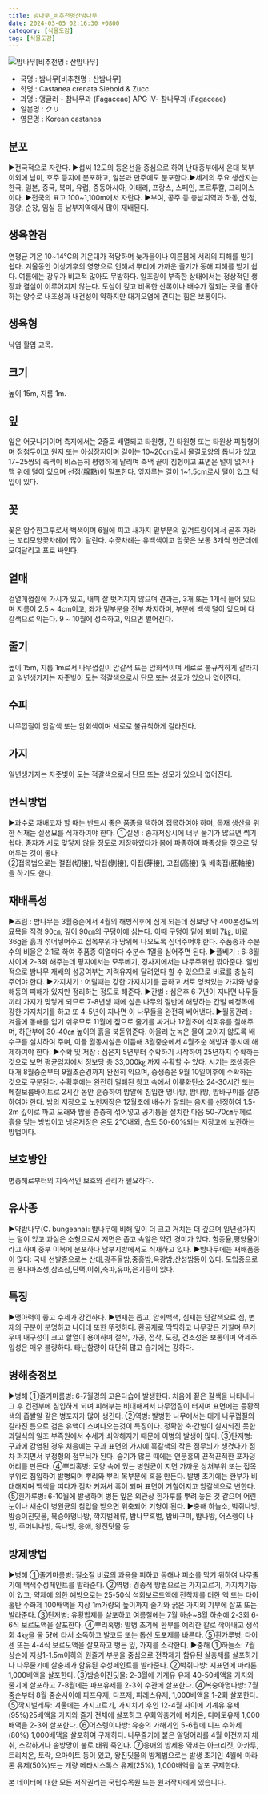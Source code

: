 ```yaml
---
title: 밤나무_비추천명산밤나무
date: 2024-03-05 02:16:30 +0800
category: [식물도감]
tag: [식물도감]
---
```




![밤나무[비추천명 : 산밤나무]](/assets/img/fileUpload/plants/basic/Fagaceae/Castanea/6476/1_th2.JPG)
- 국명 : 밤나무[비추천명 : 산밤나무]
- 학명 : Castanea crenata Siebold & Zucc.
- 과명 : 앵글러 - 참나무과 (Fagaceae) APG Ⅳ- 참나무과 (Fagaceae)
- 일본명 : クリ
- 영문명 : Korean castanea


## 분포
▶전국적으로 자란다. ▶섭씨 12도의 등온선을 중심으로 하여 난대중부에서 온대 북부 이외에 남미, 호주 등지에 분포하고, 일본과 만주에도 분포한다.▶세계의 주요 생산지는 한국, 일본, 중국, 북미, 유럽, 중동아시아, 이태리, 프랑스, 스페인, 포르투칼, 그리이스이다. ▶전국의 표고 100~1,100m에서 자란다. ▶부여, 공주 등 충남지역과 하동, 산청, 광양, 순창, 임실 등 남부지역에서 많이 재배된다.
## 생육환경
연평균 기온 10~14℃의 기온대가 적당하며 늦가을이나 이른봄에 서리의 피해를 받기 쉽다. 겨울동안 이상기후의 영향으로 인해서 뿌리에 가까운 줄기가 동해 피해를 받기 쉽다. 여름에는 강우가 비교적 많아도 무방하다. 일조량이 부족한 상태에서는 정상적인 생장과 결실이 이루어지지 않는다. 토심이 깊고 비옥한 산록이나 배수가 잘되는 곳을 좋아하는 양수로 내조성과 내건성이 약하지만 대기오염에 견디는 힘은 보통이다.
## 생육형
낙엽 활엽 교목.
## 크기
높이 15m, 지름 1m. 
## 잎
잎은 어긋나기이며 측지에서는 2줄로 배열되고 타원형, 긴 타원형 또는 타원상 피침형이며 점첨두이고 원저 또는 아심장저이며 길이는 10~20cm로서 물결모양의 톱니가 있고 17~25쌍의 측맥이 비스듬히 평행하게 달리며 측맥 끝이 침형이고 표면은 털이 없거나 맥 위에 털이 있으며 선점(腺點)이 밀포한다. 잎자루는 길이 1~1.5cm로서 털이 있고 턱잎이 있다.
## 꽃
꽃은 암수한그루로서 백색이며 6월에 피고 새가지 밑부분의 잎겨드랑이에서 곧추 자라는 꼬리모양꽃차례에 많이 달린다. 수꽃차례는 유백색이고 암꽃은 보통 3개씩 한군데에 모여달리고 포로 싸인다.
## 열매
겉열매껍질에 가시가 있고, 내피 잘 벗겨지지 않으며 견과는, 3개 또는 1개식 들어 있으며 지름이 2.5 ~ 4cm이고, 좌가 밑부분을 전부 차지하며, 부분에 백색 털이 있으며 다갈색으로 익는다. 9 ~ 10월에 성숙하고, 익으면 벌어진다. 
## 줄기
높이 15m, 지름 1m로서 나무껍질이 암갈색 또는 암회색이며 세로로 불규칙하게 갈라지고 일년생가지는 자줏빛이 도는 적갈색으로서 단모 또는 성모가 있으나 없어진다.
## 수피
나무껍질이 암갈색 또는 암회색이며 세로로 불규칙하게 갈라진다.
## 가지
일년생가지는 자줏빛이 도는 적갈색으로서 단모 또는 성모가 있으나 없어진다.
## 번식방법
▶과수로 재배코자 할 때는 반드시 좋은 품종을 택하여 접목하여야 하며, 목재 생산을 위한 식재는 실생묘를 식재하여야 한다.
①실생 : 종자저장시에 너무 물기가 많으면 썩기 쉽다. 종자가 서로 맞닿지 않을 정도로 저장하였다가 봄에 파종하여 파종상을 짚으로 덮어두는 것이 좋다.  
②접목법으로는 절접(切接), 박접(剝接), 아접(芽接), 고접(高接) 및 배축접(胚軸接)을 하기도 한다.
## 재배특성
▶조림 : 밤나무는 3월중순에서 4월의 해빙직후에 심게 되는데 정보당 약 400본정도의 묘목을 직경 90㎝, 깊이 90㎝의 구덩이에 심는다. 이때 구덩이 밑에 퇴비 7㎏, 비료 36g을 흙과 섞어넣어주고 접목부위가 땅위에 나오도록 심어주어야 한다. 주품종과 수분수의 비율은 2:1로 하여 주품종 이열마다 수분수 1열을 심어주면 된다.
▶풀베기 : 6-8월 사이에 2-3회 해주는데 평지에서는 모두베기, 경사지에서는 나무주위만 깎아준다. 일반적으로 밤나무 재배의 성공여부는 지력유지에 달려있다 할 수 있으므로 비료를 충실히 주어야 한다.
▶가지치기 : 어릴때는 강한 가지치기를 금하고 서로 엉켜있는 가지와 병충해등의 피해가 있지만 정리하는 정도로 해준다. 
▶간벌 : 심은후 6-7년이 지나면 나무들끼리 가지가 맞닿게 되므로 7-8년생 때에 심은 나무의 절반에 해당하는 간벌 예정목에 강한 가지치기를 하고 또 4-5년이 지나면 이 나무들을 완전히 베어낸다.
▶월동관리 : 겨울에 동해를 입기 쉬우므로 11월에 짚으로 줄기를 싸거나 12월초에 석회유를 칠해주며, 하단부에 30-40㎝ 높이의 흙을 북돋워준다. 아울러 눈녹은 물이 고이지 않도록 배수구를 설치하여 주며, 이들 월동시설은 이듬해 3월중순에서 4월초순 해빙과 동시에 해제하여야 한다.
▶수확 및 저장 : 심은지 5년부터 수확하기 시작하여 25년까지 수확하는 것으로 보면 평균임지에서 정보당 총 33,000㎏ 까지 수확할 수 있다. 시기는 조생종은 대개 8월중순부터 9월초순경까지 완전히 익으며, 중생종은 9월 10일이후에 수확하는 것으로 구분된다. 수확후에는 완전히 밀폐된 창고 속에서 이류화탄소 24-30시간 또는 메칠보름바이트로 2시간 동안 훈증하여 밤알에 침입한 명나방, 밤나방, 밤바구미를 살충하여야 한다. 밤의 저장으로 노천저장은 12월초에 배수가 잘되는 음지를 선정하여 1.5-2m 깊이로 파고 모래와 밤을 층층히 섞어넣고 공기통을 설치한 다음 50-70㎝두께로 흙을 덮는 방법이고  냉온저장은 온도 2℃내외, 습도 50-60%되는 저장고에 보관하는 방법이다.
## 보호방안
병충해로부터의 지속적인 보호와 관리가 필요하다.
## 유사종
▶약밤나무(C. bungeana): 밤나무에 비해 잎이 더 크고 거치는 더 깊으며 일년생가지는 털이 있고 과실은 소형으로서 저면은 좁고 속알은 약간 경미가 있다. 함종율,평양율이라고 하며 중부 이북에 분포하나 남부지방에서도 식재하고 있다. 
▶밤나무에는 재배품종이 많다: 국내 선발종으로는 산대,광주올밤,중흥밤,옥광밤,산성밤등이 있다. 도입종으로는 풍다마조생,삼조삼,단택,이취,축파,유마,은기등이 있다.
## 특징
▶맹아력이 좋고 수세가 강건하다.
▶변재는 좁고, 암회백색, 심재는 담갈색으로 심, 변재의 구분이 분명하고 나이테 또한 뚜렷하다. 환공재로 딱딱하고 나무갗은 거칠며 무거우며 내구성이 크고 할열이 용이하며 절삭, 가공, 접착, 도장, 건조성은 보통이며 약제주입성은 매우 불량하다. 타닌함량이 대단히 많고 습기에는 강하다.
## 병해충정보
▶병해
①줄기마름병: 6-7월경의 고온다습에 발생한다. 처음에 짙은 갈색을 나타내나 그 후 건전부에 침입하게 되며 피해부는 비대해져서 나무껍질이 터지며 표면에는 등황적색의 좁쌀알 같은 병포자가 많이 생긴다.
②역병: 발병한 나무에서는 대개 나무껍질의 갈라진 틈으로 검은 유액이 스며나오는것이 특징이다. 정확한 축·간벌이 실시되진 못한 과밀식의 일조 부족원에서 수세가 쇠약해지기 때문에 이병의 발생이 많다.
③탄저병: 구과에 감염된 경우 처음에는 구과 표면의 가시에 흑갈색의 작은 점무늬가 생겼다가 점차 퍼지면서 부정형의 점무늬가 된다. 습기가 많은 때에는 연분홍의 끈적끈적한 포자덩어리를 만든다.
④뿌리혹병: 토양 속에 있는 병원균이 지면 가까운 상처부위 또는 접목부위로 침입하여 발병되며 뿌리와 뿌리 목부분에 혹을 만든다. 발병 초기에는 환부가 비대해지며 백색을 띠다가 점차 커져서 혹이 되며 표면이 거칠어지고 암갈색으로 변한다.
⑤흰가루병: 6-10월에 발생하며 병든 잎은 외관상 흰가루를 뿌려 놓은 것 같으며 어린 눈이나 새순이 병원균의 침입을 받으면 위축되어 기형이 된다.
▶충해
하늘소, 박쥐나방, 밤송이진딧물, 복숭아명나방, 깍지벌레류, 밤나무혹벌, 밤바구미, 밤나방, 어스렝이 나방, 주머니나방, 독나방, 응애, 왕진딧물 등
## 방제방법
▶병해
①줄기마름병: 질소질 비료의 과용을 피하고 동해나 피소를 막기 위하여 나무줄기에 백색수성페인트를 발라준다.
②역병: 경종적 방법으로는 가지고르기, 가지치기등이 있고, 약제에 의한 예방으로는 25-50식 석회보르드액에 전착제를 더한 액 또는 다이홀탄 수화제 100배액을 지상 1m가량의 높이까지 줄기와 굵은 가지의 기부에 살포 또는 발라준다.
③탄저병: 유황합제를 살포하고 여름철에는 7월 하순~8월 하순에 2-3회 6-6식 보르도액을 살포한다.
④뿌리혹병: 발병 초기에 환부를 예리한 칼로 깍아내고 생석회 4㎏을 물 5ℓ에 타서 소독하고 발코트 또는 톱신 도포제를 바른다.
⑤흰가루병: 다이센 또는 4-4식 보르도액을 살포하고 병든 잎, 가지를 소각한다.
▶충해
①하늘소: 7월 상순에 지상1-1.5m이하의 원줄기 부분을 중심으로 전착제가 함유된 살충제를 살포하거나 나무줄기에 살충제가 함유된 수성페인트를 발라준다.
②박쥐나방: 지표면에 마라톤 1,000배액을 살포한다.
③밤송이진딧물: 2-3월에 기계유 유제 40-50배액을 가지와 줄기에 살포하고 7-8월에는 파프유제를 2-3회 수관에 살포한다.
④복숭아명나방: 7월 중순부터 8월 중순사이에 파프유제, 디프제, 피레스유제, 1,000배액을 1-2회 살포한다.
⑤깍지벌레류: 겨울에는 가지고르기, 가지치기 후인 12-4월 사이에 기계유 유제(95%)25배액을 가지와 줄기 전체에 살포하고 우화약충기에 메치온, 디메토유제 1,000배액을 2-3회 살포한다.
⑥어스렝이나방: 유충의 가해기인 5-6월에 디프 수화제(80%) 1,000배댁을 살포하여 구제하다. 나무줄기에 붙은 알덩어리를 4월 이전까지 채취, 소각하거나 솜방망이 불로 태워 죽인다.
⑦응애의 방제용 약제는 아크리짓, 아카루, 트리치온, 토락, 오마이트 등이 있고, 왕진딧물의 방제법으로는 발생 초기인 4월에 마라톤 유제(50%)또는 개량 메타시스톡스 유제(25%), 1,000배액을 살포 구제한다.






본 데이터에 대한 모든 저작권리는 국립수목원 또는 원저작자에게 있습니다.
